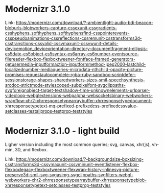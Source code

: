 # Modernizr 3.1.0

Link:
https://modernizr.com/download/?-ambientlight-audio-bdi-beacon-bloburls-blobworkers-capture-cssexunit-cssgradients-csshyphens_softhyphens_softhyphensfind-csspointerevents-csspseudoanimations-cssreflections-cssremunit-csstransforms3d-csstransitions-cssvalid-cssvmaxunit-cssvwunit-details-devicemotion_deviceorientation-directory-documentfragment-ellipsis-es5date-es5object-es5syntax-es6array-es6number-eventsource-filereader-flexbox-flexboxtweener-fontface-framed-generators-getusermedia-inputformaction-inputformmethod-jpeg2000-lastchild-localizednumber-mediaqueries-microdata-nthchild-opacity-picture-promises-requestautocomplete-rgba-ruby-sandbox-scriptdefer-sessionstorage-shapes-sharedworkers-sizes-smil-speechsynthesis-srcdoc-strictmode-stylescoped-subpixelfont-svgclippaths-svgforeignobject-target-textshadow-time-unknownelements-urlparser-videoloop-webglextensions-webpalpha-websocketsbinary-webworkers-wrapflow-xhr2-xhrresponsetypearraybuffer-xhrresponsetypedocument-xhrresponsetypetext-mq-prefixed-prefixedcss-prefixedcssvalue-setclasses-testallprops-testprop-teststyles



# Modernizr 3.1.0 - light build
Ligher version including the most common queries; svg, canvas, xhr(js), vh-min, 3D, and flexbox.


Link:
https://modernizr.com/download/?-backgroundsize-boxsizing-csstransforms3d-cssvmaxunit-cssvminunit-eventlistener-flexbox-flexboxlegacy-flexboxtweener-flexwrap-history-inlinesvg-picture-preserve3d-smil-svg-svgasimg-svgclippaths-svgfilters-webgl-webworkers-xhr2-xhrresponsetypearraybuffer-xhrresponsetypeblob-xhrresponsetypetext-setclasses-testprop-teststyles
